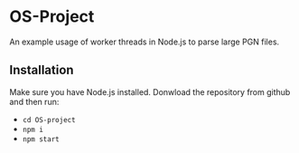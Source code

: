 # OS-Project
An example usage of worker threads in Node.js to parse large PGN files.

## Installation
Make sure you have Node.js installed. Donwload the repository from github and then run:
- ```cd OS-project```
- ```npm i```
- ```npm start```
